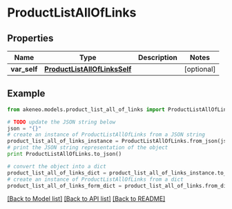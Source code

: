 # ProductListAllOfLinks


## Properties
Name | Type | Description | Notes
------------ | ------------- | ------------- | -------------
**var_self** | [**ProductListAllOfLinksSelf**](ProductListAllOfLinksSelf.md) |  | [optional] 

## Example

```python
from akeneo.models.product_list_all_of_links import ProductListAllOfLinks

# TODO update the JSON string below
json = "{}"
# create an instance of ProductListAllOfLinks from a JSON string
product_list_all_of_links_instance = ProductListAllOfLinks.from_json(json)
# print the JSON string representation of the object
print ProductListAllOfLinks.to_json()

# convert the object into a dict
product_list_all_of_links_dict = product_list_all_of_links_instance.to_dict()
# create an instance of ProductListAllOfLinks from a dict
product_list_all_of_links_form_dict = product_list_all_of_links.from_dict(product_list_all_of_links_dict)
```
[[Back to Model list]](../README.md#documentation-for-models) [[Back to API list]](../README.md#documentation-for-api-endpoints) [[Back to README]](../README.md)


